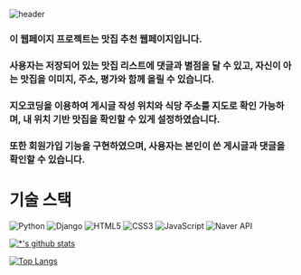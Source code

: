 ![header](https://capsule-render.vercel.app/api?type=wave&color=auto&height=300&section=header&text=맛집추천웹페이지&fontSize=95)

### 이 웹페이지 프로젝트는 맛집 추천 웹페이지입니다.
### 사용자는 저장되어 있는 맛집 리스트에 댓글과 별점을 달 수 있고, 자신이 아는 맛집을 이미지, 주소, 평가와 함께 올릴 수 있습니다.
### 지오코딩을 이용하여 게시글 작성 위치와 식당 주소를 지도로 확인 가능하며, 내 위치 기반 맛집을 확인할 수 있게 설정하였습니다.
### 또한 회원가입 기능을 구현하였으며, 사용자는 본인이 쓴 게시글과 댓글을 확인할 수 있습니다.



# 기술 스택
![Python](https://img.shields.io/badge/-Python-3776AB?style=flat-square&logo=Python&logoColor=white)
![Django](https://img.shields.io/badge/-Django-092E20?style=flat-square&logo=Django&logoColor=white)
![HTML5](https://img.shields.io/badge/-HTML5-E34F26?style=flat-square&logo=HTML5&logoColor=white)
![CSS3](https://img.shields.io/badge/-CSS3-1572B6?style=flat-square&logo=CSS3&logoColor=white)
![JavaScript](https://img.shields.io/badge/-JavaScript-F7DF1E?style=flat-square&logo=JavaScript&logoColor=black)
![Naver API](https://img.shields.io/badge/-Naver%20API-03C75A?style=flat-square&logo=naver&logoColor=white)



[![*'s github stats](https://github-readme-stats.vercel.app/api?username=mokacheese)](https://github.com/mokacheese)


[![Top Langs](https://github-readme-stats.vercel.app/api/top-langs/?username=mokacheese)](https://github.com/mokacheese/restaurant)








